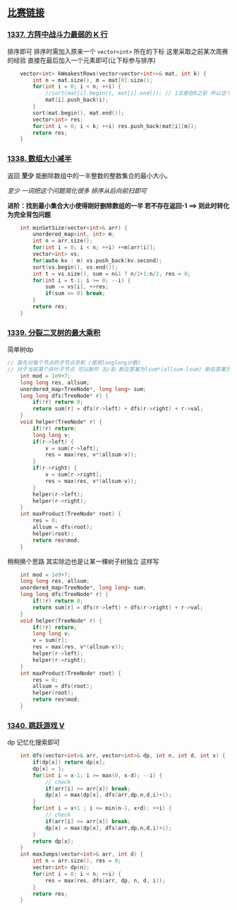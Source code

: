 ## [比赛链接](https://leetcode.cn/contest/weekly-contest-174/)


### [1337. 方阵中战斗力最弱的 K 行](https://leetcode.cn/problems/the-k-weakest-rows-in-a-matrix/)

排序即可 排序时需加入原来一个 `vector<int>` 所在的下标 这里采取之前某次周赛的经验 直接在最后加入一个元素即可(让下标参与排序)

```c++
    vector<int> kWeakestRows(vector<vector<int>>& mat, int k) {
        int n = mat.size(), m = mat[0].size();
        for(int i = 0; i < n; ++i) {
            //sort(mat[i].begin(), mat[i].end()); // 1总是在0之前 所以这个可以省略 如果乱序就需要内部排序
            mat[i].push_back(i);
        }
        sort(mat.begin(), mat.end());
        vector<int> res;
        for(int i = 0; i < k; ++i) res.push_back(mat[i][m]);
        return res;
    }
```


### [1338. 数组大小减半](https://leetcode.cn/problems/reduce-array-size-to-the-half/)

返回 **至少** 能删除数组中的一半整数的整数集合的最小大小。

*至少 一词把这个问题简化很多 排序从后向前扫即可*

**进阶：找到最小集合大小使得刚好删除数组的一半 若不存在返回-1 ==> 则此时转化为完全背包问题**

```c++
    int minSetSize(vector<int>& arr) {
        unordered_map<int, int> m;
        int n = arr.size();
        for(int i = 0; i < n; ++i) ++m[arr[i]];
        vector<int> vs;
        for(auto kv : m) vs.push_back(kv.second);
        sort(vs.begin(), vs.end());
        int t = vs.size(), sum = n&1 ? n/2+1:n/2, res = 0;
        for(int i = t-1; i >= 0; --i) {
            sum -= vs[i], ++res;
            if(sum <= 0) break;
        }
        return res;
    }
```

### [1339. 分裂二叉树的最大乘积](https://leetcode.cn/problems/maximum-product-of-splitted-binary-tree/)

简单树dp

```c++
// 首先对每个节点的子节点求和 (使用longlong计数)
// 对于当前某个非叶子节点 可以断开 左/右 断左答案为lsum*(allsum-lsum) 断右答案为rsum*(allsum-rsum);
    int mod = 1e9+7;
    long long res, allsum;
    unordered_map<TreeNode*, long long> sum;
    long long dfs(TreeNode* r) {
        if(!r) return 0;
        return sum[r] = dfs(r->left) + dfs(r->right) + r->val;
    }
    void helper(TreeNode* r) {
        if(!r) return;
        long long v;
        if(r->left) {
            v = sum[r->left];
            res = max(res, v*(allsum-v));
        }
        if(r->right) {
            v = sum[r->right];
            res = max(res, v*(allsum-v));
        }
        helper(r->left);
        helper(r->right);
    }
    int maxProduct(TreeNode* root) {
        res = 0;
        allsum = dfs(root);
        helper(root);
        return res%mod;
    }
```

稍稍换个思路 其实除边也是让某一棵树子树独立 这样写

```c++
    int mod = 1e9+7;
    long long res, allsum;
    unordered_map<TreeNode*, long long> sum;
    long long dfs(TreeNode* r) {
        if(!r) return 0;
        return sum[r] = dfs(r->left) + dfs(r->right) + r->val;
    }
    void helper(TreeNode* r) {
        if(!r) return;
        long long v;
        v = sum[r];
        res = max(res, v*(allsum-v));
        helper(r->left);
        helper(r->right);
    }
    int maxProduct(TreeNode* root) {
        res = 0;
        allsum = dfs(root);
        helper(root);
        return res%mod;
    }
```



### [1340. 跳跃游戏 V](https://leetcode.cn/problems/jump-game-v/)

dp 记忆化搜索即可

```c++
    int dfs(vector<int>& arr, vector<int>& dp, int n, int d, int x) {
        if(dp[x]) return dp[x];
        dp[x] = 1;
        for(int i = x-1; i >= max(0, x-d); --i) {
            // check
            if(arr[i] >= arr[x]) break;
            dp[x] = max(dp[x], dfs(arr,dp,n,d,i)+1);
        }
        for(int i = x+1 ; i <= min(n-1, x+d); ++i) {
            // check
            if(arr[i] >= arr[x]) break;
            dp[x] = max(dp[x], dfs(arr,dp,n,d,i)+1);
        }
        return dp[x];
    }
    int maxJumps(vector<int>& arr, int d) {
        int n = arr.size(), res = 0;
        vector<int> dp(n);
        for(int i = 0; i < n; ++i) {
            res = max(res, dfs(arr, dp, n, d, i));
        }
        return res;
    }
```
